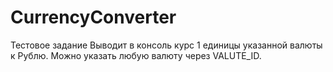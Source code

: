 # CurrencyConverter
Тестовое задание
Выводит в консоль курс 1 единицы указанной валюты к Рублю. Можно указать любую валюту через VALUTE_ID.
